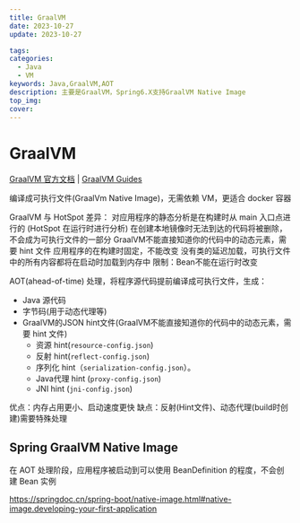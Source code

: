 ```yaml
---
title: GraalVM
date: 2023-10-27
update: 2023-10-27

tags:
categories:
  - Java
  - VM
keywords: Java,GraalVM,AOT
description: 主要是GraalVM，Spring6.X支持GraalVM Native Image
top_img:
cover:
---
```


# GraalVM

[GraalVM 官方文档](https://www.graalvm.org/latest/docs/introduction/)	|	[GraalVM Guides](https://www.graalvm.org/latest/guides/)

编译成可执行文件(GraalVm Native Image)，无需依赖 VM，更适合 docker 容器



GraalVM 与 HotSpot 差异：
对应用程序的静态分析是在构建时从 main 入口点进行的 (HotSpot 在运行时进行分析)
在创建本地镜像时无法到达的代码将被删除，不会成为可执行文件的一部分
GraalVM不能直接知道你的代码中的动态元素，需要 hint 文件
应用程序的在构建时固定，不能改变
没有类的延迟加载，可执行文件中的所有内容都将在启动时加载到内存中
限制：Bean不能在运行时改变



AOT(ahead-of-time) 处理，将程序源代码提前编译成可执行文件，生成：

- Java 源代码
- 字节码(用于动态代理等)
- GraalVM的JSON hint文件(GraalVM不能直接知道你的代码中的动态元素，需要 hint 文件)
  - 资源 hint(`resource-config.json`)
  - 反射 hint(`reflect-config.json`)
  - 序列化 hint（`serialization-config.json`）。
  - Java代理 hint (`proxy-config.json`)
  - JNI hint (`jni-config.json`)



优点：内存占用更小、启动速度更快
缺点：反射(Hint文件)、动态代理(build时创建)需要特殊处理



## Spring GraalVM Native Image

在 AOT 处理阶段，应用程序被启动到可以使用 BeanDefinition 的程度，不会创建 Bean 实例

https://springdoc.cn/spring-boot/native-image.html#native-image.developing-your-first-application